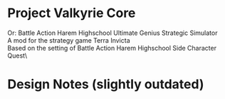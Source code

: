 # Project Valkyrie Core
Or: Battle Action Harem Highschool Ultimate Genius Strategic Simulator\
A mod for the strategy game Terra Invicta\
Based on the setting of Battle Action Harem Highschool Side Character Quest\

# Design Notes (slightly outdated)
